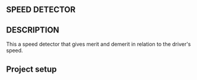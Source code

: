 
## SPEED DETECTOR

## DESCRIPTION
This a speed detector that gives merit and demerit in relation to the driver's speed.

## Project setup
